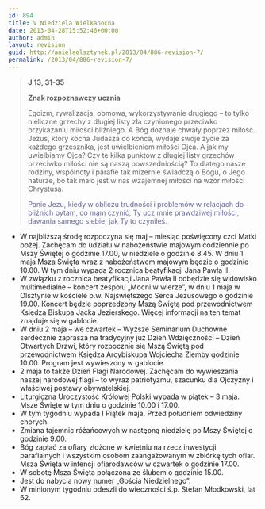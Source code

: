 ```yaml
---
id: 894
title: V Niedziela Wielkanocna
date: 2013-04-28T15:52:46+00:00
author: admin
layout: revision
guid: http://anielaolsztynek.pl/2013/04/886-revision-7/
permalink: /2013/04/886-revision-7/
---
```

> **J 13, 31-35**
> 
> **Znak rozpoznawczy ucznia**
> 
> Egoizm, rywalizacja, obmowa, wykorzystywanie drugiego &#8211; to tylko nieliczne grzechy z długiej listy zła czynionego przeciwko przykazaniu miłości bliźniego. A Bóg doznaje chwały poprzez miłość. Jezus, który kocha Judasza do końca, wydaje swoje życie za każdego grzesznika, jest uwielbieniem miłości Ojca. A jak my uwielbiamy Ojca? Czy te kilka punktów z długiej listy grzechów przeciwko miłości nie są naszą powszedniością? To dlatego nasze rodziny, wspólnoty i parafie tak mizernie świadczą o Bogu, o Jego naturze, bo tak mało jest w nas wzajemnej miłości na wzór miłości Chrystusa.
> 
> <span style="color: #666699;">Panie Jezu, kiedy w obliczu trudności i problemów w relacjach do bliźnich pytam, co mam czynić, Ty ucz mnie prawdziwej miłości, dawania samego siebie, jak Ty to czyniłeś.</span></span>

  * <span style="font-style: normal;">W najbliższą środę rozpoczyna się maj &#8211; miesiąc poświęcony czci Matki bożej. Zachęcam do udziału w nabożeństwie majowym codziennie po Mszy Świętej o godzinie 17.00, w niedziele o godzinie 8.45. W dniu 1 maja Msza Święta wraz z nabożeństwem majowym będzie o godzinie 10.00. W tym dniu wypada 2 rocznica beatyfikacji Jana Pawła II.</span>
  * <span style="font-style: normal;">W związku z rocznica beatyfikacji Jana Pawła II odbędzie się widowisko multimedialne &#8211; koncert zespołu &#8222;Mocni w wierze&#8221;, w dniu 1 maja w Olsztynie w kościele p.w. Najświętszego Serca Jezusowego o godzinie 19.00. Koncert będzie poprzedzony Mszą Świętą pod przewodnictwem Księdza Biskupa Jacka Jezierskego. Więcej informacji na ten temat znajduje się w gablocie.</span>
  * <span style="font-style: normal;">W dniu 2 maja &#8211; we czwartek &#8211; Wyższe Seminarium Duchowne serdecznie zaprasza na tradycyjny już Dzień Wdzięczności &#8211; Dzień Otwartych Drzwi, który rozpocznie się Mszą Świętą pod przewodnictwem Księdza Arcybiskupa Wojciecha Ziemby godzinie 10.00. Program jest wywieszony w gablocie.</span>
  * <span style="font-style: normal;">2 maja to także Dzień Flagi Narodowej. Zachęcam do wywieszania naszej narodowej flagi &#8211; to wyraz patriotyzmu, szacunku dla Ojczyzny i właściwej postawy obywatelskiej.</span>
  * <span style="font-style: normal;">Liturgiczna Uroczystość Królowej Polski wypada w piątek &#8211; 3 maja. Msze Święte w tym dniu o godzinie 10.00 i 17.00.</span>
  * <span style="font-style: normal;">W tym tygodniu wypada I Piątek maja. Przed południem odwiedziny chorych.</span>
  * <span style="font-style: normal;">Zmiana tajemnic różańcowych w następną niedzielę po Mszy Świętej o godzinie 9.00.</span>
  * <span style="font-style: normal;">Bóg zapłać za ofiary złożone w kwietniu na rzecz inwestycji parafialnych i wszystkim osobom zaangażowanym w zbiórkę tych ofiar. Msza Święta w intencji ofiarodawców w czwartek o godzinie 17.00.</span>
  * <span style="font-style: normal;">W sobotę Msza Święta połączona ze ślubem o godzinie 15.00. </span>
  * <span style="font-style: normal;">Jest do nabycia nowy numer &#8222;Gościa Niedzielnego&#8221;.</span>
  * <span style="font-style: normal;">W minionym tygodniu odeszli do wieczności ś.p. Stefan Młodkowski, lat 62.</span>